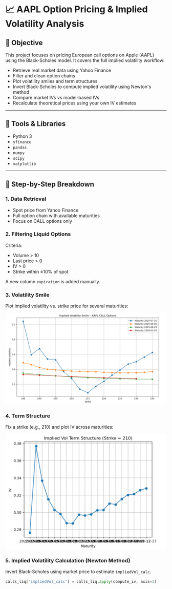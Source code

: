 # 📈 AAPL Option Pricing & Implied Volatility Analysis

## 🎯 Objective

This project focuses on pricing European call options on Apple (AAPL) using the Black-Scholes model. It covers the full implied volatility workflow:

- Retrieve real market data using Yahoo Finance
- Filter and clean option chains
- Plot volatility smiles and term structures
- Invert Black-Scholes to compute implied volatility using Newton's method
- Compare market IVs vs model-based IVs
- Recalculate theoretical prices using your own IV estimates

---

## 🔧 Tools & Libraries

- Python 3
- `yfinance`
- `pandas`
- `numpy`
- `scipy`
- `matplotlib`

---

## 🧠 Step-by-Step Breakdown

### 1. **Data Retrieval**
- Spot price from Yahoo Finance
- Full option chain with available maturities
- Focus on CALL options only

### 2. **Filtering Liquid Options**
Criteria:
- Volume > 10  
- Last price > 0  
- IV > 0  
- Strike within ±10% of spot  

A new column `expiration` is added manually.

### 3. **Volatility Smile**
Plot implied volatility vs. strike price for several maturities:

![Volatility Smile](smile.png)

### 4. **Term Structure**
Fix a strike (e.g., 210) and plot IV across maturities:

![Term Structure](term_structure.png)

### 5. **Implied Volatility Calculation (Newton Method)**
Invert Black-Scholes using market price to estimate `impliedVol_calc`.

```python
calls_liq['impliedVol_calc'] = calls_liq.apply(compute_iv, axis=1)
